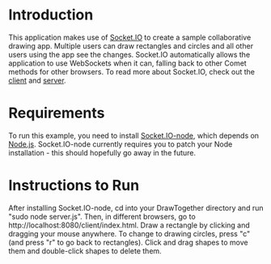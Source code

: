 Introduction
============

This application makes use of [Socket.IO](http://github.com/RosePad/Socket.IO) to create a sample collaborative drawing app.  Multiple users can draw rectangles and circles and all other users using the app see the changes.  Socket.IO automatically allows the application to use WebSockets when it can, falling back to other Comet methods for other browsers.  To read more about Socket.IO, check out the [client](http://github.com/rosepad/socket.io) and [server](http://github.com/rosepad/socket.io-node).

Requirements
============

To run this example, you need to install [Socket.IO-node](http://github.com/rosepad/socket.io-node), which depends on [Node.js](http://github.com/ry/node).  Socket.IO-node currently requires you to patch your Node installation - this should hopefully go away in the future.

Instructions to Run
===================

After installing Socket.IO-node, cd into your DrawTogether directory and run "sudo node server.js".  Then, in different browsers, go to http://localhost:8080/client/index.html.  Draw a rectangle by clicking and dragging your mouse anywhere.  To change to drawing circles, press "c" (and press "r" to go back to rectangles).  Click and drag shapes to move them and double-click shapes to delete them.